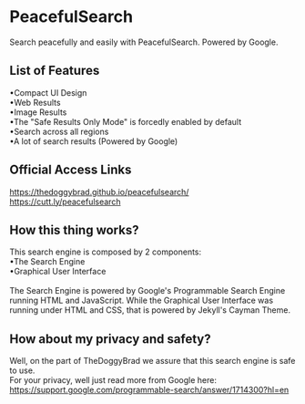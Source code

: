 # PeacefulSearch
Search peacefully and easily with PeacefulSearch. Powered by Google.

## List of Features
•Compact UI Design
<br>
•Web Results
<br>
•Image Results
<br>
•The "Safe Results Only Mode" is forcedly enabled by default
<br>
•Search across all regions
<br>
•A lot of search results (Powered by Google)

## Official Access Links
https://thedoggybrad.github.io/peacefulsearch/
<br>
https://cutt.ly/peacefulsearch

## How this thing works?
This search engine is composed by 2 components:
<br>
•The Search Engine
<br>
•Graphical User Interface
<br>
<br>
The Search Engine is powered by Google's Programmable Search Engine running HTML and JavaScript. While the Graphical User Interface was running under HTML and CSS, that is powered by Jekyll's Cayman Theme. 

## How about my privacy and safety?
Well, on the part of TheDoggyBrad we assure that this search engine is safe to use.
<br>
For your privacy, well just read more from Google here: https://support.google.com/programmable-search/answer/1714300?hl=en
